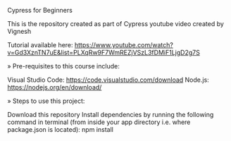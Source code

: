 Cypress for Beginners

This is the repository created as part of Cypress youtube video created by Vignesh

Tutorial available here: https://www.youtube.com/watch?v=Gd3XznTN7uE&list=PLXqRw9F7WmREZjVSzL3fDMiF1LjgD2g7S

» Pre-requisites to this course include:

Visual Studio Code: https://code.visualstudio.com/download
Node.js: https://nodejs.org/en/download/

» Steps to use this project:

Download this repository
Install dependencies by running the following command in terminal (from inside your app directory i.e. where package.json is located): npm install
